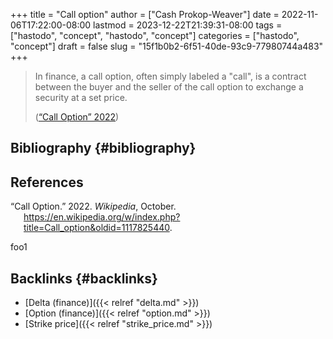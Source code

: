 +++
title = "Call option"
author = ["Cash Prokop-Weaver"]
date = 2022-11-06T17:22:00-08:00
lastmod = 2023-12-22T21:39:31-08:00
tags = ["hastodo", "concept", "hastodo", "concept"]
categories = ["hastodo", "concept"]
draft = false
slug = "15f1b0b2-6f51-40de-93c9-77980744a483"
+++

> In finance, a call option, often simply labeled a "call", is a contract between the buyer and the seller of the call option to exchange a security at a set price.
>
> (<a href="#citeproc_bib_item_1">“Call Option” 2022</a>)


## Bibliography {#bibliography}

## References

<style>.csl-entry{text-indent: -1.5em; margin-left: 1.5em;}</style><div class="csl-bib-body">
  <div class="csl-entry"><a id="citeproc_bib_item_1"></a>“Call Option.” 2022. <i>Wikipedia</i>, October. <a href="https://en.wikipedia.org/w/index.php?title=Call_option&oldid=1117825440">https://en.wikipedia.org/w/index.php?title=Call_option&#38;oldid=1117825440</a>.</div>
</div>

foo1


## Backlinks {#backlinks}

-   [Delta (finance)]({{< relref "delta.md" >}})
-   [Option (finance)]({{< relref "option.md" >}})
-   [Strike price]({{< relref "strike_price.md" >}})
